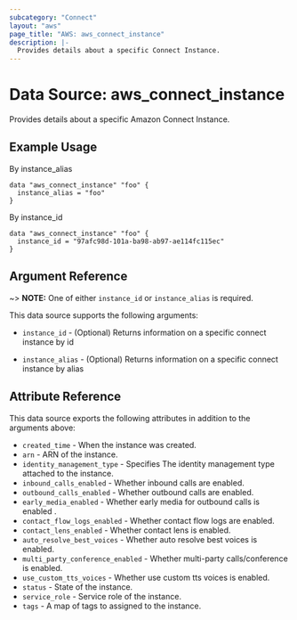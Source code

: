 ```yaml
---
subcategory: "Connect"
layout: "aws"
page_title: "AWS: aws_connect_instance"
description: |-
  Provides details about a specific Connect Instance.
---
```


# Data Source: aws_connect_instance

Provides details about a specific Amazon Connect Instance.

## Example Usage

By instance_alias

```hcl
data "aws_connect_instance" "foo" {
  instance_alias = "foo"
}
```

By instance_id

```hcl
data "aws_connect_instance" "foo" {
  instance_id = "97afc98d-101a-ba98-ab97-ae114fc115ec"
}
```

## Argument Reference

~> **NOTE:** One of either `instance_id` or `instance_alias` is required.

This data source supports the following arguments:

* `instance_id` - (Optional) Returns information on a specific connect instance by id

* `instance_alias` - (Optional) Returns information on a specific connect instance by alias

## Attribute Reference

This data source exports the following attributes in addition to the arguments above:

* `created_time` - When the instance was created.
* `arn` - ARN of the instance.
* `identity_management_type` - Specifies The identity management type attached to the instance.
* `inbound_calls_enabled` - Whether inbound calls are enabled.
* `outbound_calls_enabled` - Whether outbound calls are enabled.
* `early_media_enabled` - Whether early media for outbound calls is enabled .
* `contact_flow_logs_enabled` - Whether contact flow logs are enabled.
* `contact_lens_enabled` - Whether contact lens is enabled.
* `auto_resolve_best_voices` - Whether auto resolve best voices is enabled.
* `multi_party_conference_enabled` - Whether multi-party calls/conference is enabled.
* `use_custom_tts_voices` - Whether use custom tts voices is enabled.
* `status` - State of the instance.
* `service_role` - Service role of the instance.
* `tags` - A map of tags to assigned to the instance.
